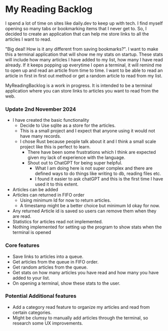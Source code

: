 # My Reading Backlog
I spend a lot of time on sites like daily.dev to keep up with tech. I find myself opening so many tabs or bookmarking items that I never get to. So, I decided to create an application that can help me store links to all the articles I want to read. 

"Big deal! How is it any different from saving bookmarks?". 
I want to make this a terminal application that will show me my stats on startup. These stats will include how many articles I have added to my list, how many I have read already.
If it keeps popping up everytime I open a terminal, it will remind me to open up and read an article from time to time.
I want to be able to read an article in first in first out method or get a random article to read from my list.

MyReadingBacklog is a work in progress. It is intended to be a terminal application where you can store links to articles you want to read from the web.

### Update 2nd November 2024
- I have created the basic functionality
  - Decide to Use sqlite as a store for the articles.
  - This is a small project and I expect that anyone using it would not have many records.
  - I chose Rust because people talk about it and I think a small scale project like this is perfect to learn.
    - There have been some frustrations which I think are expected given my lack of experience with the language.
    - Shout out to ChatGPT for being super helpful.
      - What I am doing here is not super complex and there are defined ways to do things like writing to db, reading files etc.
      - I found it easier to ask chatGPT and this is the first time I have used it to this extent.
- Articles can be added
- Articles can returned in FIFO order
  - Using minimum Id for now to return articles.
  - A timestamp might be a better choice but minimum Id okay for now.
- Any returned Article id is saved so users can remove them when they are read.
- Statistics for articles read not implemented.
- Nothing implemented for setting up the program to show stats when the terminal is opened

### Core features
- Save links to articles into a queue.
- Get articles from the queue in FIFO order.
- Get random articles from the queue.
- Get stats on how many articles you have read and how many you have added to your list.
- On opening a terminal, show these stats to the user.

### Potential Additional features
- Add a category read feature to organize my articles and read from certain categories.
- Might be clumsy to manually add articles through the terminal, so research some UX improvements.
